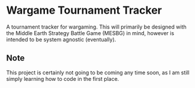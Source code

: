 # Wargame Tournament Tracker
A tournament tracker for wargaming. This will primarily be designed with the Middle Earth Strategy Battle Game (MESBG) in mind, however is intended to be system  agnostic (eventually). 

## Note
This project is certainly not going to be coming any time soon, as I am still simply learning how to code in the first place. 
